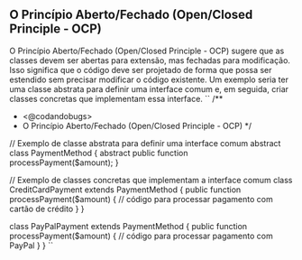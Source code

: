 ## O Princípio Aberto/Fechado (Open/Closed Principle - OCP)

O Princípio Aberto/Fechado (Open/Closed Principle - OCP) sugere que as classes devem ser abertas para extensão, mas fechadas para modificação. Isso significa que o código deve ser projetado de forma que possa ser estendido sem precisar modificar o código existente. Um exemplo seria ter uma classe abstrata para definir uma interface comum e, em seguida, criar classes concretas que implementam essa interface.
``
/**
 * <@codandobugs>
 * O Princípio Aberto/Fechado (Open/Closed Principle - OCP)
 */

// Exemplo de classe abstrata para definir uma interface comum
abstract class PaymentMethod 
{
  abstract public function processPayment($amount);
}

// Exemplo de classes concretas que implementam a interface comum
class CreditCardPayment extends PaymentMethod 
{
  public function processPayment($amount) {
    // código para processar pagamento com cartão de crédito
  }
}

class PayPalPayment extends PaymentMethod 
{
  public function processPayment($amount) {
    // código para processar pagamento com PayPal
  }
}
``
